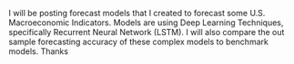 I will be posting forecast models that I created to forecast some U.S. Macroeconomic Indicators. Models are using Deep Learning Techniques, specifically Recurrent Neural Network (LSTM). I will also compare the out sample forecasting accuracy of these complex models to benchmark models. 
Thanks
